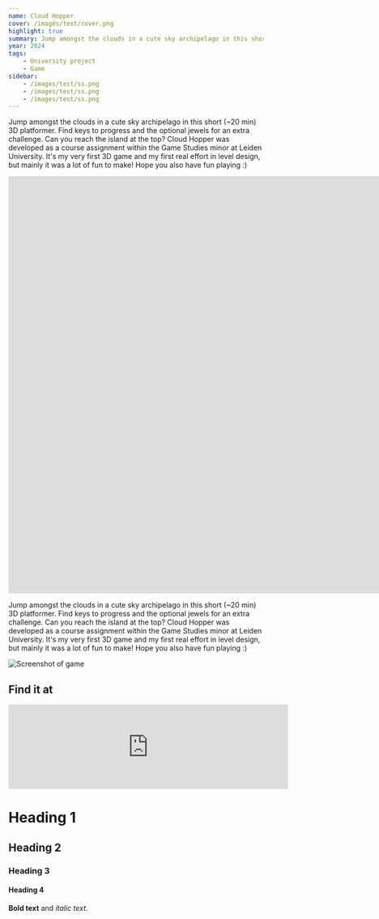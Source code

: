 ```yaml
---
name: Cloud Hopper
cover: /images/test/cover.png
highlight: true
summary: Jump amongst the clouds in a cute sky archipelago in this short (~20 min) 3D platformer. Can you reach the island at the top?
year: 2024
tags:
    - University project
    - Game
sidebar:
    - /images/test/ss.png
    - /images/test/ss.png
    - /images/test/ss.png
---
```


Jump amongst the clouds in a cute sky archipelago in this short (~20 min) 3D platformer. Find keys to progress and the optional jewels for an extra challenge. Can you reach the island at the top? Cloud Hopper was developed as a course assignment within the Game Studies minor at Leiden University. It's my very first 3D game and my first real effort in level design, but mainly it was a lot of fun to make! Hope you also have fun playing :)

<iframe class="video" width="1651" height="823" src="https://www.youtube.com/embed/5Em5iiFEpm4" title="Cloud Hopper - Trailer" frameborder="0" allow="accelerometer; autoplay; clipboard-write; encrypted-media; gyroscope; picture-in-picture; web-share" referrerpolicy="strict-origin-when-cross-origin" allowfullscreen></iframe>

Jump amongst the clouds in a cute sky archipelago in this short (~20 min) 3D platformer. Find keys to progress and the optional jewels for an extra challenge. Can you reach the island at the top? Cloud Hopper was developed as a course assignment within the Game Studies minor at Leiden University. It's my very first 3D game and my first real effort in level design, but mainly it was a lot of fun to make! Hope you also have fun playing :)

![Screenshot of game](/images/test/ss.png)

## Find it at

<iframe title="Cloud Hopeer - Itch.io" frameborder="0" src="https://itch.io/embed/3209353?bg_color=f4f8ff&amp;fg_color=222222&amp;link_color=0484d1&amp;border_color=94c5d0" width="552" height="167"><a href="https://moonsheep.itch.io/cloud-hopper">Cloud Hopper by Francisco Cunha</a></iframe>

# Heading 1
## Heading 2
### Heading 3
#### Heading 4
**Bold text** and *italic text*.
